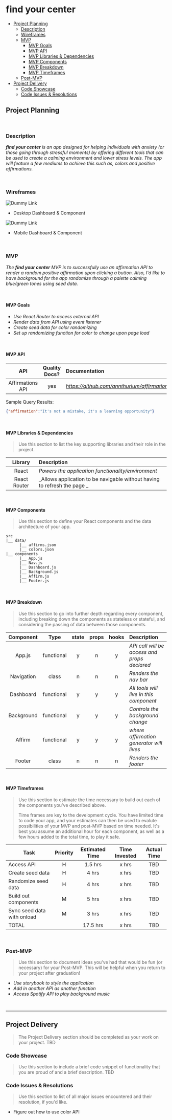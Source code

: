# find your center

- [Project Planning](#Project-Planning)
  - [Description](#Description)
  - [Wireframes](#Wireframes)
  - [MVP](#MVP)
    - [MVP Goals](#MVP-Goals)
    - [MVP API](#MVP-API)
    - [MVP Libraries & Dependencies](#MVP-Libraries--Dependencies)
    - [MVP Components](#MVP-Components)
    - [MVP Breakdown](#MVP-Breakdown)
    - [MVP Timeframes](#MVP-Timeframes)
  - [Post-MVP](#Post-MVP)
- [Project Delivery](#Project-Delivery)
  - [Code Showcase](#Code-Showcase)
  - [Code Issues & Resolutions](#Code-Issues--Resolutions)

## Project Planning
<br>

### Description

_**find your center** is an app designed for helping individuals with anxiety (or those going through stressful moments) by offering different tools that can be used to create a calming environment and lower stress levels. The app will feature a few mediums to achieve this such as, colors and positive affirmations._

<br>

### Wireframes

![Dummy Link](https://xd.adobe.com/view/34f092e2-98f9-4f13-9ed1-44d54fe0061b-61a3/)

- Desktop Dashboard & Component

![Dummy Link](https://xd.adobe.com/view/a3c3d6d9-1267-42b9-932d-1e6facb8eeb4-f690/)

- Mobile Dashboard & Component


<br>

### MVP

_The **find your center** MVP is to successfully use an affirmation API to render a random positive affirmation upon clicking a button. Also, I'd like to have background for the app randomize through a palette calming blue/green tones using seed data._

<br>

#### MVP Goals

- _Use React Router to access external API_
- _Render data from API using event listener_
- _Create seed data for color randomizing_
- _Set up randomizing function for color to change upon page load_


<br>

#### MVP API


|    API     | Quality Docs? | Documentation | Sample Query                            |
| :--------: | :-----------: | :------------ | :-------------------------------------- |
| Affirmations API |      yes      | _https://github.com/annthurium/affirmations_ | _https://www.affirmations.dev/_ |

Sample Query Results:

```json
{"affirmation":"It's not a mistake, it's a learning opportunity"}

```

<br>

#### MVP Libraries & Dependencies

> Use this section to list the key supporting libraries and their role in the project.

|   Library    | Description                                |
| :----------: | :----------------------------------------- |
|    React     | _Powers the application functionality/environment_ |
| React Router | _Allows application to be navigable without having to refresh the page _ |


<br>

#### MVP Components

> Use this section to define your React components and the data architecture of your app.

```
src
|__ data/
      |__ affirms.json
      |__ colors.json
|__ components
      |__ App.js
      |__ Nav.js
      |__ Dashboard.js
      |__ Background.js
      |__ Affirm.js
      |__ Footer.js
```

<br>

#### MVP Breakdown

> Use this section to go into further depth regarding every component, including breaking down the components as stateless or stateful, and considering the passing of data between those components.

|  Component   |    Type    | state | props | hooks | Description                                |
| :----------: | :--------: | :---: | :---: | :---: | :----------------------------------------- |
|    App.js    | functional |   y   |   n   |   y   | _API call will be access and props declared_ |
|  Navigation  |   class    |   n   |   n   |   n   | _Renders the nav bar_ |
|  Dashboard   | functional |   y   |   y   |   y   | _All tools will live in this component_ |
|  Background  | functional |   y   |   y   |   y   | _Controls the background change_ |
|    Affirm    | functional |   y   |   y   |   y   | _where affirmation generator will lives_ |
|    Footer    |   class    |   n   |   n   |   n   | _Renders the footer_ |

<br>

#### MVP Timeframes

> Use this section to estimate the time necessary to build out each of the components you've described above. 
>
> Time frames are key to the development cycle. You have limited time to code your app, and your estimates can then be used to evalute possibilities of your MVP and post-MVP based on time needed. It's best you assume an additional hour for each component, as well as a few hours added to the total time, to play it safe.

| Task             | Priority | Estimated Time | Time Invested | Actual Time |
| ---------------- | :------: | :------------: | :-----------: | :---------: |
| Access API       |    H     |     1.5 hrs      |     x hrs     |     TBD     |
| Create seed data |    H     |     4 hrs      |     x hrs     |     TBD     |
| Randomize seed data  |    H     |     4 hrs      |      x hrs     |     TBD     |
| Build out components      |    M     |     5 hrs      |     x hrs     |     TBD     |
| Sync seed data with onload    |   M    |     3 hrs      |      x hrs     |     TBD     |
| TOTAL            |          |     17.5 hrs      |      x hrs     |     TBD     |

<br>

### Post-MVP

> Use this section to document ideas you've had that would be fun (or necessary) for your Post-MVP. This will be helpful when you return to your project after graduation!

- _Use storybook to style the application_
- _Add in another API as another function_
- _Access Spotify API to play background music_

<br>

***

## Project Delivery

> The Project Delivery section should be completed as your work on your project.
> TBD

### Code Showcase

> Use this section to include a brief code snippet of functionality that you are proud of and a brief description.
> TBD

### Code Issues & Resolutions

> Use this section to list of all major issues encountered and their resolution, if you'd like.
- Figure out how to use color API
